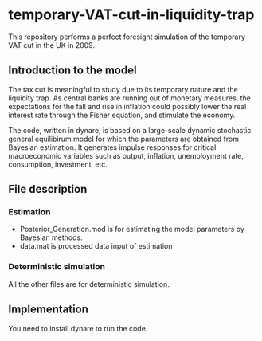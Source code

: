 # temporary-VAT-cut-in-liquidity-trap
This repository performs a perfect foresight simulation of the temporary VAT cut in the UK in 2009.

## Introduction to the model
The tax cut is meaningful to study due to its temporary nature and the liquidity trap. As central banks are running out of monetary measures, the expectations for the fall and rise in inflation could possibly lower the real interest rate through the Fisher equation, and stimulate the economy.

The code, written in dynare, is based on a large-scale dynamic stochastic general equilibirum model for which the parameters are obtained from Bayesian estimation. It generates impulse responses for critical macroeconomic variables such as output, inflation, unemployment rate, consumption, investment, etc.  

## File description
### Estimation
- Posterior_Generation.mod is for estimating the model parameters by Bayesian methods.
- data.mat is processed data input of estimation

### Deterministic simulation
All the other files are for deterministic simulation. 

## Implementation
You need to install dynare to run the code.
